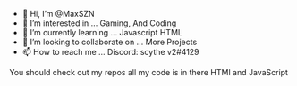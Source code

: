 - 👋 Hi, I’m @MaxSZN
- 👀 I’m interested in ... Gaming, And Coding
- 🌱 I’m currently learning ... Javascript HTML
- 💞️ I’m looking to collaborate on ... More Projects
- 📫 How to reach me ... Discord: scythe v2#4129

<!---
MaxSZN/MaxSZN is a ✨ special ✨ repository because its `README.md` (this file) appears on your GitHub profile.
You can click the Preview link to take a look at your changes.
--->
You should check out my repos all my code is in there HTMl and JavaScript
